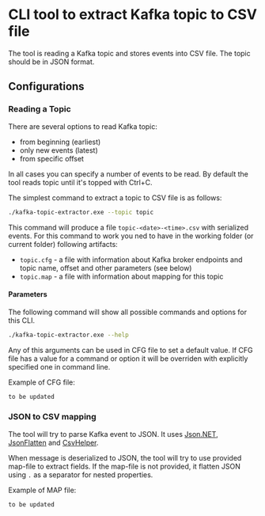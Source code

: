 # CLI tool to extract Kafka topic to CSV file

The tool is reading a Kafka topic and stores events into CSV file. The topic should be in JSON format.

## Configurations

### Reading a Topic

There are several options to read Kafka topic:

- from beginning (earliest)
- only new events (latest)
- from specific offset

In all cases you can specify a number of events to be read. By default the tool reads topic until it's topped with Ctrl+C.

The simplest command to extract a topic to CSV file is as follows:

```bash
./kafka-topic-extractor.exe --topic topic
```
This command will produce a file `topic-<date>-<time>.csv` with serialized events. For this command to work you ned to have in the working folder (or current folder) following artifacts:

- `topic.cfg` - a file with information about Kafka broker endpoints and topic name, offset and other parameters (see below) 
- `topic.map` - a file with information about mapping for this topic

#### Parameters

The following command will show all possible commands and options for this CLI.

```bash
./kafka-topic-extractor.exe --help
```

Any of this arguments can be used in CFG file to set a default value. If CFG file has a value for a command or option it will be overriden with explicitly specified one in command line.

Example of CFG file:

```txt
to be updated
```  

### JSON to CSV mapping

The tool will try to parse Kafka event to JSON. It uses [Json.NET](https://www.newtonsoft.com/json), [JsonFlatten](https://github.com/GFoley83/JsonFlatten) and [CsvHelper](https://joshclose.github.io/CsvHelper/).

When message is deserialized to JSON, the tool will try to use provided map-file to extract fields. If the map-file is not provided, it flatten JSON using `.` as a separator for nested properties.

Example of MAP file:

```txt
to be updated
``` 